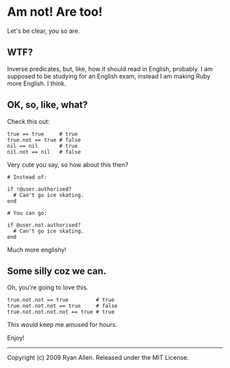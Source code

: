 # Am not! Are too!

Let's be clear, you so are.

## WTF?

Inverse predicates, but, like, how it should read in English, probably. I am supposed to be studying for an English exam, instead I am making Ruby more English. I think.

## OK, so, like, what?

Check this out:

    true == true     # true
    true.not == true # false
    nil == nil       # true
    nil.not == nil   # false

Very cute you say, so how about this then?

    # Instead of:

    if !@user.authorised?
      # Can't go ice skating.
    end
    
    # You can go:

    if @user.not.authorised?
      # Can't go ice skating.
    end

Much more englishy!

## Some silly coz we can.

Oh, you're going to love this.

    true.not.not == true         # true
    true.not.not.not == true     # false
    true.not.not.not.not == true # true

This would keep me amused for hours.

Enjoy!

---

Copyright (c) 2009 Ryan Allen. Released under the MIT License.
